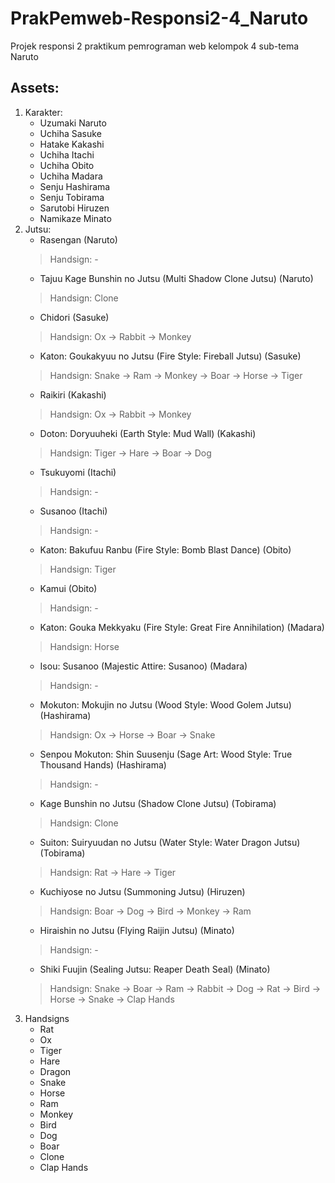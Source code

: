 # PrakPemweb-Responsi2-4_Naruto
 Projek responsi 2 praktikum pemrograman web kelompok 4 sub-tema Naruto

## Assets:
1. Karakter:
    * Uzumaki Naruto
    * Uchiha Sasuke
    * Hatake Kakashi
    * Uchiha Itachi
    * Uchiha Obito
    * Uchiha Madara
    * Senju Hashirama
    * Senju Tobirama
    * Sarutobi Hiruzen
    * Namikaze Minato
2. Jutsu:
    * Rasengan (Naruto)
    >Handsign: -
    * Tajuu Kage Bunshin no Jutsu (Multi Shadow Clone Jutsu) (Naruto)
    >Handsign: Clone
    * Chidori (Sasuke)
    >Handsign: Ox → Rabbit → Monkey
    * Katon: Goukakyuu no Jutsu (Fire Style: Fireball Jutsu) (Sasuke)
    >Handsign: Snake → Ram → Monkey → Boar → Horse → Tiger
    * Raikiri (Kakashi)
    >Handsign: Ox → Rabbit → Monkey
    * Doton: Doryuuheki (Earth Style: Mud Wall) (Kakashi)
    >Handsign: Tiger → Hare → Boar → Dog
    * Tsukuyomi (Itachi)
    >Handsign: -
    * Susanoo (Itachi)
    >Handsign: -
    * Katon: Bakufuu Ranbu (Fire Style: Bomb Blast Dance) (Obito)
    >Handsign: Tiger
    * Kamui (Obito)
    >Handsign: -
    * Katon: Gouka Mekkyaku (Fire Style: Great Fire Annihilation) (Madara)
    >Handsign: Horse
    * Isou: Susanoo (Majestic Attire: Susanoo) (Madara)
    >Handsign: -
    * Mokuton: Mokujin no Jutsu (Wood Style: Wood Golem Jutsu) (Hashirama)
    >Handsign: Ox → Horse → Boar → Snake
    * Senpou Mokuton: Shin Suusenju (Sage Art: Wood Style: True Thousand Hands) (Hashirama)
    >Handsign: -
    * Kage Bunshin no Jutsu (Shadow Clone Jutsu) (Tobirama)
    >Handsign: Clone
    * Suiton: Suiryuudan no Jutsu (Water Style: Water Dragon Jutsu) (Tobirama)
    >Handsign: Rat → Hare → Tiger
    * Kuchiyose no Jutsu (Summoning Jutsu) (Hiruzen)
    >Handsign: Boar → Dog → Bird → Monkey → Ram
    * Hiraishin no Jutsu (Flying Raijin Jutsu) (Minato)
    >Handsign: -
    * Shiki Fuujin (Sealing Jutsu: Reaper Death Seal) (Minato)
    >Handsign: Snake → Boar → Ram → Rabbit → Dog → Rat → Bird → Horse → Snake → Clap Hands
3. Handsigns
    * Rat
    * Ox
    * Tiger
    * Hare
    * Dragon
    * Snake
    * Horse
    * Ram
    * Monkey
    * Bird
    * Dog
    * Boar
    * Clone
    * Clap Hands